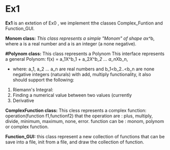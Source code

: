 # Ex1


**Ex1**
is an extetion of Ex0 , we implement tthe classes Complex_Funtion and Function_GUI.

**Monom class:**
 *This class represents a simple "Monom" of shape a*x^b,
 where a is a real number and a is an integer (a none negative). 

**#Polynom class:**
This class represents a Polynom 
This interface represents a general Polynom: f(x) = a_1X^b_1 + a_2*X^b_2 ... a_n*Xb_n,
 * where: a_1, a_2 ... a_n are real numbers and b_1<b_2..<b_n are none negative integers (naturals)
with add, multiply  functionality, it also should support the following:
  1. Riemann's Integral: 
  2. Finding a numerical value between two values (currently 
  3. Derivative

**ComplexFunction class:**
This cless represents a complex function:
operation(function f1,functionf2)
that the operation are : plus, multiply, divide, minimum, maximum, none, error.
function can be : monom, polynom or complex function. 

**Function_GUI:**
this class represent a new collection of functions that can be save into a file, init from a file, and draw the collection of function.    
